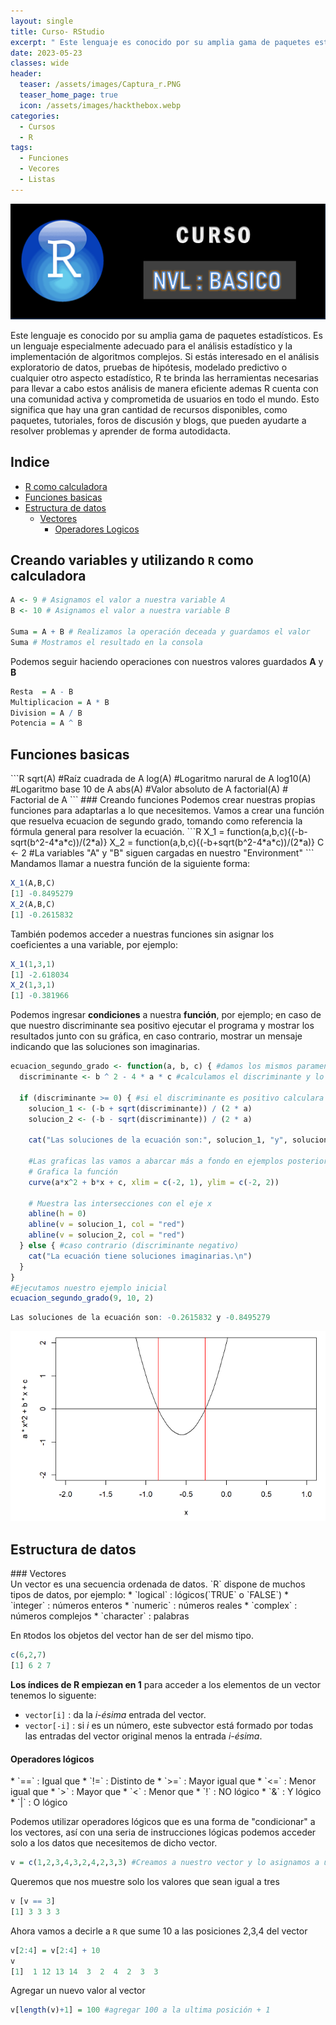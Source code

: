 ```yaml
---
layout: single
title: Curso- RStudio
excerpt: " Este lenguaje es conocido por su amplia gama de paquetes estadísticos. Es un lenguaje especialmente adecuado para el análisis estadístico y la implementación de algoritmos complejos. Si estás interesado en el análisis exploratorio de datos, pruebas de hipótesis, modelado predictivo o cualquier otro aspecto estadístico, R te brinda las herramientas necesarias para llevar a cabo estos análisis de manera eficiente ademas R cuenta con una comunidad activa y comprometida de usuarios en todo el mundo. Esto significa que hay una gran cantidad de recursos disponibles, como paquetes, tutoriales, foros de discusión y blogs, que pueden ayudarte a resolver problemas y aprender de forma autodidacta. "
date: 2023-05-23
classes: wide
header:
  teaser: /assets/images/Captura_r.PNG
  teaser_home_page: true
  icon: /assets/images/hackthebox.webp
categories:
  - Cursos
  - R
tags:  
  - Funciones
  - Vecores
  - Listas
---
```


![](/assets/images/Captura_r.PNG)

Este lenguaje es conocido por su amplia gama de paquetes estadísticos. Es un lenguaje especialmente adecuado para el análisis estadístico y la implementación de algoritmos complejos. Si estás interesado en el análisis exploratorio de datos, pruebas de hipótesis, modelado predictivo o cualquier otro aspecto estadístico, R te brinda las herramientas necesarias para llevar a cabo estos análisis de manera eficiente ademas R cuenta con una comunidad activa y comprometida de usuarios en todo el mundo. Esto significa que hay una gran cantidad de recursos disponibles, como paquetes, tutoriales, foros de discusión y blogs, que pueden ayudarte a resolver problemas y aprender de forma autodidacta.

## Indice
- [R como calculadora](#creando-variables-y-utilizando-R-como-calculadora)
- [Funciones basicas](#funciones-basicas)
- [Estructura de datos](#estructura-de-datos)
   * [Vectores](#vectores)
     * [Operadores Logicos](#operadoes-logicos)
   



## Creando variables y utilizando `R` como calculadora
<div class="creando-variables-y-utilizando-R-como-calculadora">
  </div>
  
 
```R
A <- 9 # Asignamos el valor a nuestra variable A
B <- 10 # Asignamos el valor a nuestra variable B

Suma = A + B # Realizamos la operación deceada y guardamos el valor 
Suma # Mostramos el resultado en la consola
```
Podemos seguir haciendo operaciones con nuestros valores guardados **A** y **B**
```R
Resta  = A - B 
Multiplicacion = A * B
Division = A / B
Potencia = A ^ B
```


## Funciones basicas
<div class="funciones-basicas">
  </div>
```R
sqrt(A) #Raíz cuadrada de A
log(A) #Logaritmo narural de A
log10(A) #Logaritmo base 10 de A
abs(A) #Valor absoluto de A
factorial(A) # Factorial de A
```
### Creando funciones
Podemos crear nuestras propias funciones para adaptarlas a lo que necesitemos. Vamos a crear una función que resuelva ecuacion de segundo grado, tomando como referencia la fórmula general para resolver la ecuación.  
```R
X_1 = function(a,b,c){(-b-sqrt(b^2-4*a*c))/(2*a)}
X_2 = function(a,b,c){(-b+sqrt(b^2-4*a*c))/(2*a)}
C <- 2 #La variables "A" y "B" siguen cargadas en nuestro "Environment"
```
Mandamos llamar a nuestra función de la siguiente forma:

```R
X_1(A,B,C)
[1] -0.8495279
X_2(A,B,C)
[1] -0.2615832
```
También podemos acceder a nuestras funciones sin asignar los coeficientes a una variable, por ejemplo:

```R
X_1(1,3,1)
[1] -2.618034
X_2(1,3,1)
[1] -0.381966
```
Podemos ingresar **condiciones** a nuestra **función**, por ejemplo; en caso de que nuestro discriminante sea positivo ejecutar el programa y mostrar los resultados junto con su gráfica, en caso contrario, mostrar un mensaje indicando que las soluciones son imaginarias.

```R
ecuacion_segundo_grado <- function(a, b, c) { #damos los mismos paramentros de entrada
  discriminante <- b ^ 2 - 4 * a * c #calculamos el discriminante y lo guardamos en una variable
  
  if (discriminante >= 0) { #si el discriminante es positivo calculara las soluciones
    solucion_1 <- (-b + sqrt(discriminante)) / (2 * a)
    solucion_2 <- (-b - sqrt(discriminante)) / (2 * a)
    
    cat("Las soluciones de la ecuación son:", solucion_1, "y", solucion_2, "\n") #imprime las soluciones
    
    #Las graficas las vamos a abarcar más a fondo en ejemplos posteriores solo es un ejemplo de lo que se le pueden integrar a las funciones
    # Grafica la función
    curve(a*x^2 + b*x + c, xlim = c(-2, 1), ylim = c(-2, 2))
    
    # Muestra las intersecciones con el eje x
    abline(h = 0)
    abline(v = solucion_1, col = "red") 
    abline(v = solucion_2, col = "red")
  } else { #caso contrario (discriminante negativo)
    cat("La ecuación tiene soluciones imaginarias.\n")
  }
}
#Ejecutamos nuestro ejemplo inicial
ecuacion_segundo_grado(9, 10, 2)
```
```R
Las soluciones de la ecuación son: -0.2615832 y -0.8495279 
```

<div>
<p style = 'text-align:center;'>
<img src="/assets/images/Captura14.PNG" >
</p>
</div>

## Estructura de datos
<div class="estructura-de-datos">
  </div>
### Vectores
<div class="vectores">
  </div>
Un vector es una secuencia ordenada de datos. `R` dispone de muchos tipos de datos, por ejemplo:
* `logical`   : lógicos(`TRUE` o `FALSE`)
* `integer`   : números enteros
* `numeric`   : números reales
* `complex`   : números complejos
* `character` : palabras 

En `R`todos los objetos del vector han de ser del mismo tipo. 
```R
c(6,2,7)
[1] 6 2 7
```
**Los índices de R empiezan en 1** para acceder a los elementos de un vector tenemos lo siguente:
* `vector[i]` : da la _i-ésima_ entrada del vector.
* `vector[-i]` : si _i_ es un número, este subvector está formado por todas las entradas del vector original menos la entrada _i-ésima_.

#### Operadores lógicos
<div class="operadoes-logicos">
  </div>
* `==` : Igual que  
* `!=` : Distinto de 
* `>=` : Mayor igual que 
* `<=` : Menor igual que 
* `>`  : Mayor que
* `<`  : Menor que
* `!` : NO lógico
* `&` : Y lógico 
* `|` : O lógico

Podemos utilizar operadores lógicos que es una forma de "condicionar" a los vectores, así con una seria de instrucciones lógicas podemos acceder solo a los datos que necesitemos de dicho vector.

```R
v = c(1,2,3,4,3,2,4,2,3,3) #Creamos a nuestro vector y lo asignamos a una variable
```
Queremos que nos muestre solo los valores que sean igual a tres
```R
v [v == 3]
[1] 3 3 3 3
```
Ahora vamos a decirle a `R` que sume 10 a las posiciones 2,3,4 del vector 
```R
v[2:4] = v[2:4] + 10
v
[1]  1 12 13 14  3  2  4  2  3  3
```
Agregar un nuevo valor al vector
```R
v[length(v)+1] = 100 #agregar 100 a la ultima posición + 1
```





